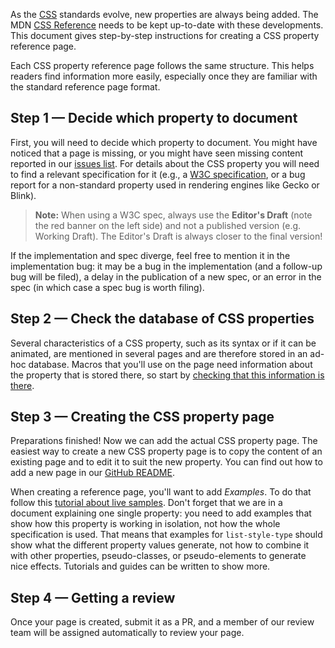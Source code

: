 <!-- Capture -->

As the [CSS](/en-US/docs/Web/CSS) standards evolve, new properties are always being added. The MDN [CSS Reference](/en-US/docs/Web/CSS/Reference) needs to be kept up-to-date with these developments. This document gives step-by-step instructions for creating a CSS property reference page.

Each CSS property reference page follows the same structure. This helps readers find information more easily, especially once they are familiar with the standard reference page format.

## Step 1 — Decide which property to document

First, you will need to decide which property to document. You might have noticed that a page is missing, or you might have seen missing content reported in our [issues list](https://github.com/mdn/content/issues). For details about the CSS property you will need to find a relevant specification for it (e.g., a [W3C specification](https://www.w3.org/Style/CSS/), or a bug report for a non-standard property used in rendering engines like Gecko or Blink).

> **Note:** When using a W3C spec, always use the **Editor's Draft** (note the red banner on the left side) and not a published version (e.g. Working Draft). The Editor's Draft is always closer to the final version!

If the implementation and spec diverge, feel free to mention it in the implementation bug: it may be a bug in the implementation (and a follow-up bug will be filed), a delay in the publication of a new spec, or an error in the spec (in which case a spec bug is worth filing).

## Step 2 — Check the database of CSS properties

Several characteristics of a CSS property, such as its syntax or if it can be animated, are mentioned in several pages and are therefore stored in an ad-hoc database. Macros that you'll use on the page need information about the property that is stored there, so start by [checking that this information is there](/en-US/docs/MDN/Contribute/Howto/Update_the_CSS_JSON_DB).

## Step 3 — Creating the CSS property page

Preparations finished! Now we can add the actual CSS property page. The easiest way to create a new CSS property page is to copy the content of an existing page and to edit it to suit the new property. You can find out how to add a new page in our [GitHub README](https://github.com/mdn/content#adding-a-new-document).

When creating a reference page, you'll want to add _Examples_. To do that follow this [tutorial about live samples](/en-US/docs/MDN/Structures/Live_samples). Don't forget that we are in a document explaining one single property: you need to add examples that show how this property is working in isolation, not how the whole specification is used. That means that examples for `list-style-type` should show what the different property values generate, not how to combine it with other properties, pseudo-classes, or pseudo-elements to generate nice effects. Tutorials and guides can be written to show more.

## Step 4 — Getting a review

Once your page is created, submit it as a PR, and a member of our review team will be assigned automatically to review your page.